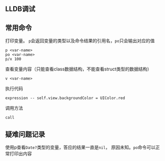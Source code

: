 ## LLDB调试



## 常用命令

打印变量。 `p`会返回变量的类型以及命令结果的引用名，`po`只会输出对应的值

```gdb
p <var-name>
po <var-name>
p/x 100
```

查看变量内容（只能查看class数据结构，不能查看struct类型的数据结构）

```
v <var-name>
```

执行代码

```
expression -- self.view.backgroundColor = UIColor.red
```

调用方法

```
call 
```



## 疑难问题记录

使用p查看`Date?`类型的变量，答应的结果一直是`nil`， 原因未知。`po`命令可以正常打印出内容